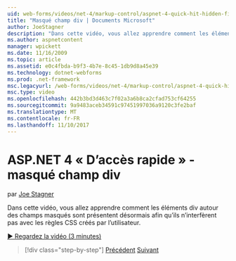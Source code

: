 ```yaml
---
uid: web-forms/videos/net-4/markup-control/aspnet-4-quick-hit-hidden-field-divs
title: "Masqué champ div | Documents Microsoft"
author: JoeStagner
description: "Dans cette vidéo, vous allez apprendre comment les éléments div autour des champs masqués sont présentent désormais afin qu’ils n’interfèrent pas avec les règles CSS créés par l’utilisateur."
ms.author: aspnetcontent
manager: wpickett
ms.date: 11/16/2009
ms.topic: article
ms.assetid: e0c4fbda-b9f3-4b7e-8c45-1db9d8a45e39
ms.technology: dotnet-webforms
ms.prod: .net-framework
msc.legacyurl: /web-forms/videos/net-4/markup-control/aspnet-4-quick-hit-hidden-field-divs
msc.type: video
ms.openlocfilehash: 442b3bd3d463c7f02a3a6b8ca2cfad753cf64255
ms.sourcegitcommit: 9a9483aceb34591c97451997036a9120c3fe2baf
ms.translationtype: MT
ms.contentlocale: fr-FR
ms.lasthandoff: 11/10/2017
---
```

<a name="aspnet-4-quick-hit---hidden-field-divs"></a>ASP.NET 4 « D’accès rapide » - masqué champ div
====================
par [Joe Stagner](https://github.com/JoeStagner)

Dans cette vidéo, vous allez apprendre comment les éléments div autour des champs masqués sont présentent désormais afin qu’ils n’interfèrent pas avec les règles CSS créés par l’utilisateur.

[&#9654; Regardez la vidéo (3 minutes)](https://channel9.msdn.com/Blogs/ASP-NET-Site-Videos/aspnet-4-quick-hit-hidden-field-divs)

>[!div class="step-by-step"]
[Précédent](aspnet-4-quick-hit-tableless-menu-control.md)
[Suivant](aspnet-4-quick-hit-disabled-control-styling.md)
